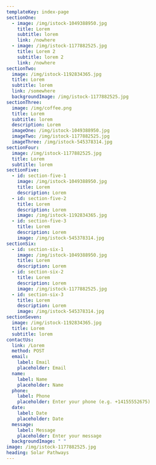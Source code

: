 ```yaml
---
templateKey: index-page
sectionOne:
  - image: /img/istock-1049388950.jpg
    title: Lorem
    subtitle: lorem
    link: /nowhere
  - image: /img/istock-1177882525.jpg
    title: Lorem 2
    subtitle: lorem 2
    link: /nowhere
sectionTwo:
  image: /img/istock-1192834365.jpg
  title: Lorem
  subtitle: lorem
  link: /somewhere
  backgroundImage: /img/istock-1177882525.jpg
sectionThree:
  image: /img/coffee.png
  title: Lorem
  subtitle: lorem
  description: Lorem
  imageOne: /img/istock-1049388950.jpg
  imageTwo: /img/istock-1177882525.jpg
  imageThree: /img/istock-545378314.jpg
sectionFour:
  image: /img/istock-1177882525.jpg
  title: Lorem
  subtitle: lorem
sectionFive:
  - id: section-five-1
    image: /img/istock-1049388950.jpg
    title: Lorem
    description: Lorem
  - id: section-five-2
    title: Lorem
    description: Lorem
    image: /img/istock-1192834365.jpg
  - id: section-five-3
    title: Lorem
    description: Lorem
    image: /img/istock-545378314.jpg
sectionSix:
  - id: section-six-1
    image: /img/istock-1049388950.jpg
    title: Lorem
    description: Lorem
  - id: section-six-2
    title: Lorem
    description: Lorem
    image: /img/istock-1177882525.jpg
  - id: section-six-3
    title: Lorem
    description: Lorem
    image: /img/istock-545378314.jpg
sectionSeven:
  image: /img/istock-1192834365.jpg
  title: Lorem
  subtitle: lorem
contactUs:
  link: /Lorem
  method: POST
  email:
    label: Email
    placeholder: Email
  name:
    label: Name
    placeholder: Name
  phone:
    label: Phone
    placeholder: Enter your phone (e.g. +14155552675)
  date:
    label: Date
    placeholder: Date
  message:
    label: Message
    placeholder: Enter your message
  backgroundImage: " "
image: /img/istock-1177882525.jpg
heading: Solar Pathways
---
```

